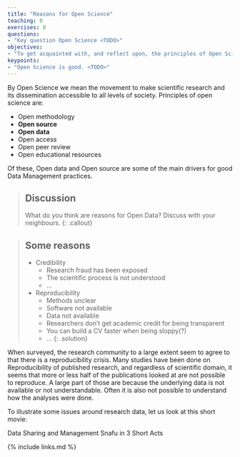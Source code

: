 ```yaml
---
title: "Reasons for Open Science"
teaching: 0
exercises: 0
questions:
- "Key question Open Science <TODO>"
objectives:
- "To get acquainted with, and reflect upon, the principles of Open Science and FAIR, and how the course content support those. <TODO>"
keypoints:
- "Open Science is good. <TODO>"
---
```


By Open Science we mean the movement to make scientific research and its dissemination accessible to all levels of society. Principles of open science are:

* Open methodology
* **Open source**
* **Open data**
* Open access
* Open peer review
* Open educational resources

Of these, Open data and Open source are some of the main drivers for good Data Management practices.

> ## Discussion
>
> What do you think are reasons for Open Data? Discuss with your neighbours.
{: .callout}


> ## Some reasons
>
> - Credibility
>   - Research fraud has been exposed
>   - The scientific process is not understood
>   - …
> - Reproducibility
>   - Methods unclear
>   - Software not available
>   - Data not available
>   - Researchers don’t get academic credit for being transparent
>   - You can build a CV faster when being sloppy(?)
>   - …
{: .solution}

When surveyed, the research community to a large extent seem to agree to that there is a reproducibility crisis. Many studies have been done on Reproducibility of published research, and regardless of scientific domain, it seems that more or less half of the publications looked at are not possible to reproduce. A large part of those are because the underlying data is not available or not understandable. Often it is also not possible to understand how the analyses were done.

To illustrate some issues around research data, let us look at this short movie:

Data Sharing and Management Snafu in 3 Short Acts




{% include links.md %}
